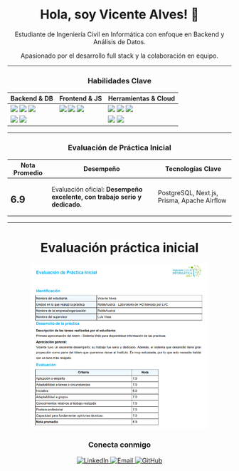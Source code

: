 <h1 align="center">Hola, soy Vicente Alves! 👋</h1>

<div align="center">
  <p>Estudiante de Ingeniería Civil en Informática con enfoque en Backend y Análisis de Datos.</p>
  <p>Apasionado por el desarrollo full stack y la colaboración en equipo.</p>
</div>

---

<h3 align="center">Habilidades Clave</h3>

<div align="center">
  <table>
    <thead>
      <tr>
        <th>Backend & DB</th>
        <th>Frontend & JS</th>
        <th>Herramientas & Cloud</th>
      </tr>
    </thead>
    <tbody>
      <tr>
        <td>
          <img src="https://img.shields.io/badge/Python-3776AB?style=flat&logo=python&logoColor=white" /> 
          <img src="https://img.shields.io/badge/C%2B%2B-00599C?style=flat&logo=c%2B%2B&logoColor=white" /> 
          <img src="https://img.shields.io/badge/Java-007396?style=flat&logo=java&logoColor=white" />
        </td>
        <td>
          <img src="https://img.shields.io/badge/React-61DAFB?style=flat&logo=react&logoColor=white" /> 
          <img src="https://img.shields.io/badge/JavaScript-F7DF1E?style=flat&logo=javascript&logoColor=black" /> 
          <img src="https://img.shields.io/badge/Next.js-000000?style=flat&logo=next.js&logoColor=white" />
        </td>
        <td>
          <img src="https://img.shields.io/badge/Git-F05032?style=flat&logo=git&logoColor=white" /> 
          <img src="https://img.shields.io/badge/GitHub-181717?style=flat&logo=github&logoColor=white" /> 
          <img src="https://img.shields.io/badge/Docker-2496ED?style=flat&logo=docker&logoColor=white" />
        </td>
      </tr>
      <tr>
        <td>
          <img src="https://img.shields.io/badge/PostgreSQL-336791?style=flat&logo=postgresql&logoColor=white" /> 
          <img src="https://img.shields.io/badge/Neo4j-458190?style=flat&logo=neo4j&logoColor=white" />
        </td>
        <td></td>
        <td>
          <img src="https://img.shields.io/badge/Apache_Airflow-0176E0?style=flat&logo=apache-airflow&logoColor=white" /> 
          <img src="https://img.shields.io/badge/Jupyter-F37626?style=flat&logo=jupyter&logoColor=white" />
        </td>
      </tr>
    </tbody>
  </table>
</div>

---

<h3 align="center">Evaluación de Práctica Inicial</h3>

<div align="center">
  <table>
    <thead>
      <tr>
        <th>Nota Promedio</th>
        <th>Desempeño</th>
        <th>Tecnologías Clave</th>
      </tr>
    </thead>
    <tbody>
      <tr>
        <td>
          <h2>6.9</h2>
        </td>
        <td>
          <p>Evaluación oficial: <b>Desempeño excelente, con trabajo serio y dedicado.</b></p>
        </td>
        <td>
          <p>PostgreSQL, Next.js, Prisma, Apache Airflow</p>
        </td>
      </tr>
    </tbody>
  </table>
</div>

---

<div align="center">
  <h1>Evaluación práctica inicial</h1>
  <img src="image.png" alt="Evaluación de mi práctica" width="400"/>
</div>
<h3 align="center">Conecta conmigo</h3>

<div align="center">
  <a href="https://www.linkedin.com/in/vicente-alves-obando-1743682a6/" target="_blank">
    <img src="https://img.shields.io/badge/LinkedIn-0077B5?style=for-the-badge&logo=linkedin&logoColor=white" alt="LinkedIn" />
  </a>
  <a href="mailto:vicentealves@hotmail.es">
    <img src="https://img.shields.io/badge/Email-D14836?style=for-the-badge&logo=gmail&logoColor=white" alt="Email" />
  </a>
  <a href="https://github.com/Vicntea">
    <img src="https://img.shields.io/badge/GitHub-100000?style=for-the-badge&logo=github&logoColor=white" alt="GitHub" />
  </a>
</div>
